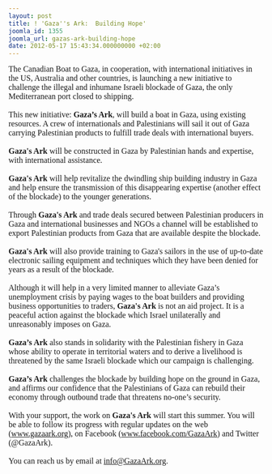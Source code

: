 ```yaml
---
layout: post
title: ! 'Gaza''s Ark:  Building Hope'
joomla_id: 1355
joomla_url: gazas-ark-building-hope
date: 2012-05-17 15:43:34.000000000 +02:00
---
```

<span style="font-family: Times New Roman;"><span style="font-size: 12pt;">The Canadian Boat to Gaza, in cooperation, with international  initiatives in the US, Australia and other countries, is launching a new  initiative to challenge the illegal and inhumane Israeli blockade of  Gaza, the only Mediterranean port closed to shipping.<br /> <br /> This new initiative: <strong>Gaza’s Ark</strong>, will build a boat in Gaza, using  existing resources. A crew of internationals and Palestinians will sail  it out of Gaza carrying Palestinian products to fulfill trade deals  with international buyers.<br /> <br /> <strong>Gaza's Ark</strong> will be constructed in Gaza by Palestinian hands and expertise, with international assistance.<br /> <br /> <strong>Gaza's Ark</strong> will help revitalize the dwindling ship building  industry in Gaza and help ensure the transmission of this disappearing  expertise (another effect of the blockade) to the younger generations.<br /> <br /> Through <strong>Gaza's Ark</strong> and trade deals secured between Palestinian  producers in Gaza and international businesses and NGOs a channel will  be established to export Palestinian products from Gaza that are  available despite the blockade.<br /> <br /> <strong>Gaza's Ark</strong> will also provide training to Gaza's sailors in the  use of up-to-date electronic sailing equipment and techniques which they  have been denied for years as a result of the blockade.<br /> <br /> Although it will help in a very limited manner to alleviate Gaza’s  unemployment crisis by paying wages to the boat builders and providing  business opportunities to traders, <strong>Gaza's Ark</strong> is not an aid  project. It is a peaceful action against the blockade which Israel  unilaterally and unreasonably imposes on Gaza. <br /> <br /> <strong>Gaza’s Ark</strong> also stands in solidarity with the Palestinian fishery  in Gaza whose ability to operate in territorial waters and to derive a  livelihood is threatened by the same Israeli blockade which our campaign  is challenging.<br /> <br /> <strong>Gaza’s Ark</strong> challenges the blockade by building hope on the ground  in Gaza, and affirms our confidence that the Palestinians of Gaza can  rebuild their economy through outbound trade that threatens no-one’s  security. <br /> <br /> With your support, the work on <strong>Gaza's Ark</strong> will start this summer. You will be able to follow its progress with regular updates on the web (<a href="http://www.gazaark.org" target="_blank">www.gazaark.org</a>), on Facebook (<a href="http://www.facebook.com/GazaArk" target="_blank">www.facebook.com/GazaArk</a>) and Twitter (@GazaArk).<br /> <br /> You can reach us by email at <a href="http://info@GazaArk.org" target="_blank">info@GazaArk.org</a>.</span></span>
